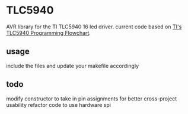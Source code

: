 # TLC5940
AVR library for the TI TLC5940 16 led driver. current code based on [TI's TLC5940 Programming Flowchart](http://www.ti.com/lit/sw/slvc106/slvc106.pdf).

## usage
include the files and update your makefile accordingly

## todo
modify constructor to take in pin assignments for better cross-project usability
refactor code to use hardware spi
